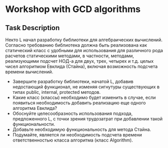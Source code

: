 # Workshop with GCD algorithms

## Task Description

Некто L начал разработку библиотеки для алгебраических вычислений. Согласно требованию библиотека должна быть реализована как статический класс с удобными для использования для различного рода расчетов статическими методами, в частности, методами, реализующими подсчет НОД-а для двух, трех, четырех и т.д. целых чисел алгоритмом Евклида (Стайна), включая возможность подсчета времени вычислений.
- Завершите разработку библиотеки, начатой L, добавив недостающий функционал, не изменяя сигнутуры существующих в типах public, internal, protected методов.
- Какие класс (классы) необходимо будет изменить в случае, если появиться необходимость добавить реализацию еще одного алгоритма Евклида?
- Обоснуйте целесообразность использования подхода, предложенного L, с точки зрения трудозатрат при добавлении такой функциональности.
- Добавьте необходимую функциональность для метода Стайна.
- Подумайте, является ли необходимость подсчета времени ответственностью класса алгоритма (класс Algorithm).